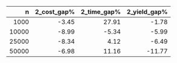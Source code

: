|     n |   2_cost_gap% |   2_time_gap% |   2_yield_gap% |
|------:|--------------:|--------------:|---------------:|
|  1000 |         -3.45 |         27.91 |          -1.78 |
| 10000 |         -8.99 |         -5.34 |          -5.99 |
| 25000 |         -8.34 |          4.12 |          -6.49 |
| 50000 |         -6.98 |         11.16 |         -11.77 |